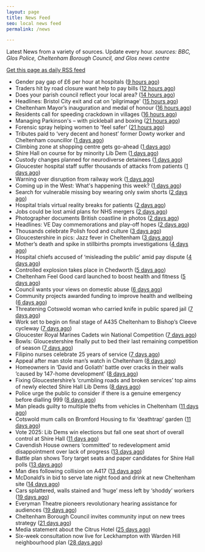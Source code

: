 ```yaml
---
layout: page
title: News Feed
seo: local news feed
permalink: /news

---
```


Latest News from a variety of sources. Update every hour.
_sources: BBC, Glos Police, Cheltenham Borough Council, and Glos news centre_

[Get this page as daily RSS feed](/daily.rss)

<!-- news_marker starts -->
- Gender pay gap of £6 per hour at hospitals ([9 hours ago](https://www.bbc.com/news/articles/c201nmk4jz6o))
- Traders hit by road closure want help  to pay bills ([12 hours ago](https://www.bbc.com/news/articles/c0lngp091kgo))
- Does your parish council reflect your local area? ([14 hours ago](https://www.cheltenham.gov.uk/news/article/3009/does_your_parish_council_reflect_your_local_area))
- Headlines: Bristol City exit and cat on 'pilgrimage' ([15 hours ago](https://www.bbc.com/news/articles/c62v340ll5po))
- Cheltenham Mayor’s inauguration and medal of honour ([16 hours ago](https://www.cheltenham.gov.uk/news/article/3008/cheltenham_mayors_inauguration_and_medal_of_honour))
- Residents call for speeding crackdown in villages ([16 hours ago](https://www.bbc.com/news/articles/cvg9x4v3k7jo))
- Managing Parkinson's – with pickleball and boxing ([21 hours ago](https://www.bbc.com/news/articles/ckg7vk5gmr3o))
- Forensic spray helping women to 'feel safer' ([21 hours ago](https://www.bbc.com/news/articles/cly392d3el1o))
- Tributes paid to ‘very decent and honest’ former Dowty worker and Cheltenham councillor ([1 days ago](https://gloucesternewscentre.co.uk/tributes-paid-to-very-decent-and-honest-former-dowty-worker-and-cheltenham-councillor/))
- Climbing zone at shopping centre gets go-ahead ([1 days ago](https://www.bbc.com/news/articles/cn5ywq6ng4yo))
- Shire Hall on course for by minority Lib Dem ([1 days ago](https://gloucesternewscentre.co.uk/shire-hall-on-course-for-by-minority-lib-dem/))
- Custody changes planned for neurodiverse detainees ([1 days ago](https://www.bbc.com/news/articles/cly3905l147o))
- Gloucester hospital staff suffer thousands of attacks from patients ([1 days ago](https://gloucesternewscentre.co.uk/gloucester-hospital-staff-suffer-thousands-of-attacks-from-patients/))
- Warning over disruption from railway work ([1 days ago](https://www.bbc.com/news/articles/cy8n4d0kxjro))
- Coming up in the West: What's happening this week? ([1 days ago](https://www.bbc.com/news/articles/c0j7p401x7eo))
- Search for vulnerable missing boy wearing only swim shorts ([2 days ago](https://www.bbc.com/news/articles/ced20dq64yno))
- Hospital trials virtual reality breaks for patients ([2 days ago](https://www.bbc.com/news/articles/c98py6k423xo))
- Jobs could be lost amid plans for NHS mergers ([2 days ago](https://www.bbc.com/news/articles/cq54e3ned40o))
- Photographer documents British coastline in photos ([2 days ago](https://www.bbc.com/news/articles/cewdlqzxello))
- Headlines: VE Day commemorations and play-off hopes ([2 days ago](https://www.bbc.com/news/articles/c8070x0r38jo))
- Thousands celebrate Polish food and culture ([3 days ago](https://www.bbc.com/news/articles/c861904v5ego))
- Gloucestershire in pics: Jazz fever in Cheltenham ([3 days ago](https://www.bbc.com/news/articles/cql23676qlgo))
- Mother’s death and spike in stillbirths prompts investigations ([4 days ago](https://gloucesternewscentre.co.uk/mothers-death-and-spike-in-stillbirths-prompts-investigations/))
- Hospital chiefs accused of ‘misleading the public’ amid pay dispute ([4 days ago](https://gloucesternewscentre.co.uk/hospital-chiefs-accused-of-misleading-the-public-amid-pay-dispute/))
- Controlled explosion takes place in Chedworth ([5 days ago](https://gloucesternewscentre.co.uk/controlled-explosion-takes-place-in-chedworth/))
- Cheltenham Feel Good card launched to boost health and fitness ([5 days ago](https://www.cheltenham.gov.uk/news/article/3007/cheltenham_feel_good_card_launched_to_boost_health_and_fitness))
- Council wants your views on domestic abuse ([6 days ago](https://gloucesternewscentre.co.uk/council-wants-your-views-on-domestic-abuse/))
- Community projects awarded funding to improve health and wellbeing ([6 days ago](https://www.cheltenham.gov.uk/news/article/3006/community_projects_awarded_funding_to_improve_health_and_wellbeing))
- Threatening Cotswold woman who carried knife in public spared jail ([7 days ago](https://gloucesternewscentre.co.uk/threatening-cotswold-woman-who-carried-knife-in-public-spared-jail/))
- Work set to begin on final stage of A435 Cheltenham to Bishop’s Cleeve cycleway ([7 days ago](https://gloucesternewscentre.co.uk/work-set-to-begin-on-final-stage-of-a435-cheltenham-to-bishops-cleeve-cycleway/))
- Gloucester Royal Marines Cadets win National Competition ([7 days ago](https://gloucesternewscentre.co.uk/gloucester-royal-marines-cadets-win-national-competition/))
- Bowls: Gloucestershire finally put to bed their last remaining competition of season ([7 days ago](https://gloucesternewscentre.co.uk/bowls-gloucestershire-finally-put-to-bed-their-last-remaining-competition-of-season/))
- Filipino nurses celebrate 25 years of service ([7 days ago](https://gloucesternewscentre.co.uk/filipino-nurses-celebrate-25-years-of-service/))
- Appeal after man stole man’s watch in Cheltenham ([8 days ago](https://gloucesternewscentre.co.uk/appeal-after-man-stole-mans-watch-in-cheltenham/))
- Homeowners in ‘David and Goliath’ battle over cracks in their walls ’caused by 147-home development’ ([8 days ago](https://gloucesternewscentre.co.uk/homeowners-in-david-and-goliath-battle-over-cracks-in-their-walls-caused-by-147-home-development/))
- Fixing Gloucestershire’s ‘crumbling roads and broken services’ top aims of newly elected Shire Hall Lib Dems ([8 days ago](https://gloucesternewscentre.co.uk/fixing-gloucestershires-crumbling-roads-and-broken-services-top-aims-of-newly-elected-shire-hall-lib-dems/))
- Police urge the public to consider if there is a genuine emergency before dialling 999 ([8 days ago](https://gloucesternewscentre.co.uk/police-urge-the-public-to-consider-if-there-is-a-genuine-emergency-before-dialling-999/))
- Man pleads guilty to multiple thefts from vehicles in Cheltenham ([11 days ago](https://gloucesternewscentre.co.uk/man-pleads-guilty-to-multiple-thefts-from-vehicles-in-cheltenham/))
- Cotswold mum calls on Bromford Housing to fix ‘deathtrap’ garden ([11 days ago](https://gloucesternewscentre.co.uk/cotswold-mum-calls-on-bromford-housing-to-fix-deathtrap-garden/))
- Vote 2025: Lib Dems win elections but fall one seat short of overall control at Shire Hall ([11 days ago](https://gloucesternewscentre.co.uk/vote-2025-lib-dems-win-elections-but-fall-one-seat-short-of-overall-control-at-shire-hall/))
- Cavendish House owners ‘committed’ to redevelopment amid disappointment over lack of progress ([13 days ago](https://gloucesternewscentre.co.uk/cavendish-house-owners-committed-to-redevelopment-amid-disappointment-over-lack-of-progress/))
- Battle plan shows Tory target seats and paper candidates for Shire Hall polls ([13 days ago](https://gloucesternewscentre.co.uk/battle-plan-shows-tory-target-seats-and-paper-candidates-for-shire-hall-polls/))
- Man dies following collision on A417 ([13 days ago](https://gloucesternewscentre.co.uk/man-dies-following-collision-on-a417/))
- McDonald’s in bid to serve late night food and drink at new Cheltenham site ([14 days ago](https://gloucesternewscentre.co.uk/mcdonalds-in-bid-to-serve-late-night-food-and-drink-at-new-cheltenham-site/))
- Cars splattered, walls stained and ‘huge’ mess left by ‘shoddy’ workers ([19 days ago](https://gloucesternewscentre.co.uk/cars-splattered-walls-stained-and-huge-mess-left-by-shoddy-workers/))
- Everyman Theatre pioneers revolutionary hearing assistance for audiences ([19 days ago](https://gloucesternewscentre.co.uk/everyman-theatre-pioneers-revolutionary-hearing-assistance-for-audiences/))
- Cheltenham Borough Council invites community input on new trees strategy ([21 days ago](https://www.cheltenham.gov.uk/news/article/3005/cheltenham_borough_council_invites_community_input_on_new_trees_strategy))
- Media statement about the Citrus Hotel ([25 days ago](https://www.cheltenham.gov.uk/news/article/3004/media_statement_about_the_citrus_hotel))
- Six-week consultation now live for Leckhampton with Warden Hill neighbourhood plan ([28 days ago](https://www.cheltenham.gov.uk/news/article/3003/six-week_consultation_now_live_for_leckhampton_with_warden_hill_neighbourhood_plan))

<!-- news_marker ends -->
